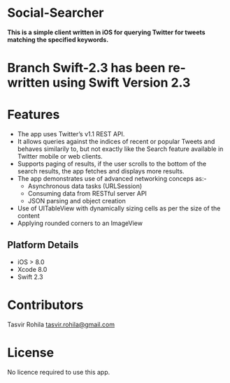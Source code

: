 Social-Searcher
===============
**This is a simple client written in iOS for querying Twitter for tweets matching the specified keywords.**
# Branch Swift-2.3 has been re-written using Swift Version 2.3

Features
=========
* The app uses Twitter’s v1.1 REST API. 
* It allows queries against the indices of recent or popular Tweets and behaves similarily to, but not exactly like the Search feature available in Twitter mobile or web clients.
* Supports paging of results, if the user scrolls to the bottom of the search results, the app fetches and displays more results.
* The app demonstrates use of advanced networking conceps as:-
    - Asynchronous data tasks (URLSession)
    - Consuming data from RESTful server API
    - JSON parsing and object creation
* Use of UITableView with dynamically sizing cells as per the size of the content
* Applying rounded corners to an ImageView

## Platform Details 

* iOS > 8.0
* Xcode 8.0
* Swift 2.3

Contributors
=============
Tasvir Rohila <tasvir.rohila@gmail.com>

License
========
No licence required to use this app.
